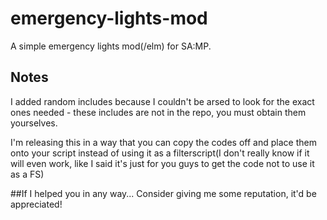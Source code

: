 # emergency-lights-mod

A simple emergency lights mod(/elm) for SA:MP.

## Notes
I added random includes because I couldn't be arsed to look for the exact ones needed - these includes are not in the repo, you must obtain them yourselves.

I'm releasing this in a way that you can copy the codes off and place them onto your script instead of using it as a filterscript(I don't really know if it will even work, like I said it's just for you guys to get the code not to use it as a FS)

##If I helped you in any way...
Consider giving me some reputation, it'd be appreciated!